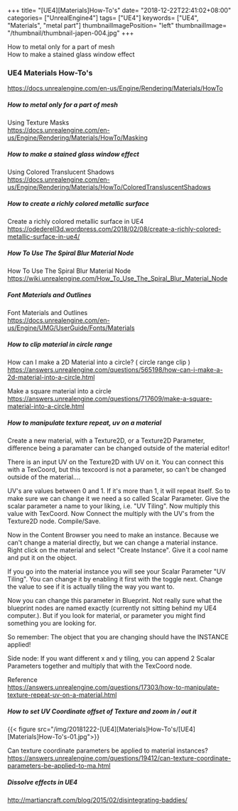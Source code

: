 +++
title= "[UE4][Materials]How-To's"
date= "2018-12-22T22:41:02+08:00"
categories= ["UnrealEngine4"]
tags= ["UE4"]
keywords= ["UE4", "Materials", "metal part"]
thumbnailImagePosition= "left"
thumbnailImage= "/thumbnail/thumbnail-japen-004.jpg"
+++

How to metal only for a part of mesh  
How to make a stained glass window effect  

<!--more-->

### UE4 Materials How-To's

https://docs.unrealengine.com/en-us/Engine/Rendering/Materials/HowTo


##### How to metal only for a part of mesh

Using Texture Masks  
https://docs.unrealengine.com/en-us/Engine/Rendering/Materials/HowTo/Masking

##### How to make a stained glass window effect

Using Colored Translucent Shadows  
https://docs.unrealengine.com/en-us/Engine/Rendering/Materials/HowTo/ColoredTransluscentShadows

##### How to create a richly colored metallic surface

Create a richly colored metallic surface in UE4  
https://odederell3d.wordpress.com/2018/02/08/create-a-richly-colored-metallic-surface-in-ue4/

##### How To Use The Spiral Blur Material Node

How To Use The Spiral Blur Material Node  
https://wiki.unrealengine.com/How_To_Use_The_Spiral_Blur_Material_Node

##### Font Materials and Outlines

Font Materials and Outlines  
https://docs.unrealengine.com/en-us/Engine/UMG/UserGuide/Fonts/Materials

##### How to clip material in circle range

How can I make a 2D Material into a circle? ( circle range clip )  
https://answers.unrealengine.com/questions/565198/how-can-i-make-a-2d-material-into-a-circle.html

Make a square material into a circle  
https://answers.unrealengine.com/questions/717609/make-a-square-material-into-a-circle.html

##### How to manipulate texture repeat, uv on a material

Create a new material, with a Texture2D, or a Texture2D Parameter, difference being a paramater can be changed outside of the material editor!

There is an input UV on the Texture2D with UV on it. You can connect this with a TexCoord, but this texcoord is not a parameter, so can't be changed outside of the material....

UV's are values between 0 and 1. If it's more than 1, it will repeat itself. So to make sure we can change it we need a so called Scalar Parameter. Give the scalar parameter a name to your liking, i.e. "UV Tiling". Now multiply this value with TexCoord. Now Connect the multiply with the UV's from the Texture2D node. Compile/Save.

Now in the Content Browser you need to make an instance. Because we can't change a material directly, but we can change a material instance. Right click on the material and select "Create Instance". Give it a cool name and put it on the object.

If you go into the material instance you will see your Scalar Parameter "UV Tiling". You can change it by enabling it first with the toggle next. Change the value to see if it is actually tiling the way you want to.

Now you can change this parameter in Blueprint. Not really sure what the blueprint nodes are named exactly (currently not sitting behind my UE4 computer.). But if you look for material, or parameter you might find something you are looking for.

So remember: The object that you are changing should have the INSTANCE applied!

Side node: If you want different x and y tiling, you can append 2 Scalar Parameters together and multiply that with the TexCoord node.

Reference   
https://answers.unrealengine.com/questions/17303/how-to-manipulate-texture-repeat-uv-on-a-material.html

##### How to set UV Coordinate offset of Texture and zoom in / out it

{{< figure src="/img/20181222-[UE4][Materials]How-To's/[UE4][Materials]How-To's-01.jpg">}}

Can texture coordinate parameters be applied to material instances?  
https://answers.unrealengine.com/questions/19412/can-texture-coordinate-parameters-be-applied-to-ma.html


##### Dissolve effects in UE4

http://martiancraft.com/blog/2015/02/disintegrating-baddies/
